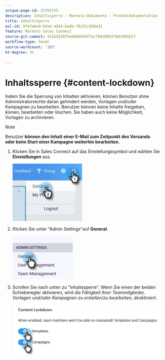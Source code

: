 ```yaml
---
unique-page-id: 37355755
description: Inhaltssperre - Marketo-Dokumente - Produktdokumentation
title: Inhaltssperre
exl-id: 9f47a6e9-5dad-4934-ba9b-70235c958a31
feature: Marketo Sales Connect
source-git-commit: 431bd258f9a68bbb9df7acf043085578d3d91b1f
workflow-type: tm+mt
source-wordcount: '103'
ht-degree: 3%

---
```


# Inhaltssperre {#content-lockdown}

Indem Sie die Sperrung von Inhalten aktivieren, können Benutzer ohne Administratorrechte daran gehindert werden, Vorlagen und/oder Kampagnen zu bearbeiten. Benutzer können keine Inhalte freigeben, klonen, bearbeiten oder löschen. Sie haben auch keine Möglichkeit, Vorlagen zu archivieren.

>[!NOTE]
>
>Benutzer **können den Inhalt einer E-Mail zum Zeitpunkt des Versands oder beim Start einer Kampagne weiterhin bearbeiten.**

1. Klicken Sie in Sales Connect auf das Einstellungssymbol und wählen Sie **Einstellungen** aus.

   ![](assets/one-4.png)

1. Klicken Sie unter &quot;Admin Settings&quot;auf **General**.

   ![](assets/two-4.png)

1. Scrollen Sie nach unten zu &quot;Inhaltssperre&quot;. Wenn Sie einen der beiden Schieberegler aktivieren, wird _die Fähigkeit Ihrer Teammitglieder, Vorlagen und/oder Kampagnen zu erstellen/zu bearbeiten, deaktiviert_.

   ![](assets/three-4.png)
